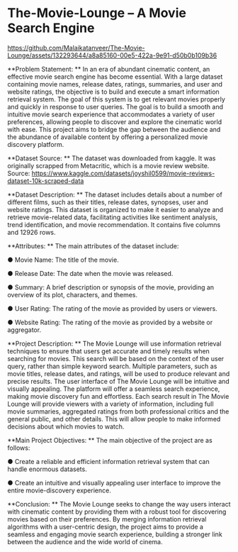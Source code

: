 # The-Movie-Lounge – A Movie Search Engine


https://github.com/Malaikatanveer/The-Movie-Lounge/assets/132293644/a8a85160-00e5-422a-9e91-d50b0b109b36


**Problem Statement: **
In an era of abundant cinematic content, an effective movie search engine has become
essential. With a large dataset containing movie names, release dates, ratings, summaries, and
user and website ratings, the objective is to build and execute a smart information retrieval
system. The goal of this system is to get relevant movies properly and quickly in response to
user queries. The goal is to build a smooth and intuitive movie search experience that
accommodates a variety of user preferences, allowing people to discover and explore the
cinematic world with ease. This project aims to bridge the gap between the audience and the
abundance of available content by offering a personalized movie discovery platform.


**Dataset Source: **
The dataset was downloaded from kaggle. It was originally scrapped from Metacritic, which is a
movie review website.
Source: https://www.kaggle.com/datasets/joyshil0599/movie-reviews-dataset-10k-scraped-data


**Dataset Description: **
The dataset includes details about a number of different films, such as their titles, release dates,
synopses, user and website ratings. This dataset is organized to make it easier to analyze and
retrieve movie-related data, facilitating activities like sentiment analysis, trend identification, and
movie recommendation. It contains five columns and 12926 rows.


**Attributes: **
The main attributes of the dataset include:

● Movie Name: The title of the movie.

● Release Date: The date when the movie was released.

● Summary: A brief description or synopsis of the movie, providing an overview of its plot,
characters, and themes.

● User Rating: The rating of the movie as provided by users or viewers.

● Website Rating: The rating of the movie as provided by a website or aggregator.


**Project Description: **
The Movie Lounge will use information retrieval techniques
to ensure that users get accurate and timely results when searching for movies. This search will be based on the context of the user query, rather than simple keyword search. Multiple
parameters, such as movie titles, release dates, and ratings, will be used to produce relevant
and precise results. The user interface of The Movie Lounge will be intuitive and visually
appealing. The platform will offer a seamless search experience, making movie discovery fun
and effortless. Each search result in The Movie Lounge will provide
viewers with a variety of information, including full movie summaries, aggregated ratings from
both professional critics and the general public, and other details. This will allow people to
make informed decisions about which movies to watch.


**Main Project Objectives: **
The main objective of the project are as follows:

● Create a reliable and efficient information retrieval system that can handle enormous
datasets.

● Create an intuitive and visually appealing user interface to improve the entire
movie-discovery experience.


**Conclusion: **
The Movie Lounge seeks to change the way users interact with cinematic content by providing
them with a robust tool for discovering movies based on their preferences. By merging
information retrieval algorithms with a user-centric design, the project aims to provide a
seamless and engaging movie search experience, building a stronger link between the
audience and the wide world of cinema.
